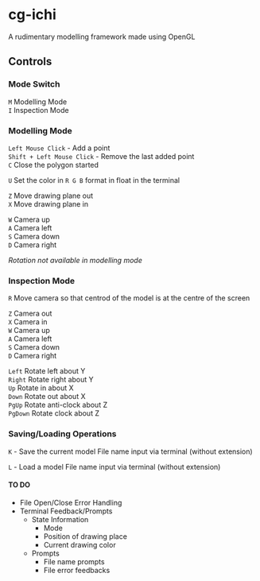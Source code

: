 # cg-ichi
A rudimentary modelling framework made using OpenGL  

## Controls

### Mode Switch

`M` Modelling Mode  
`I` Inspection Mode  

### Modelling Mode

`Left Mouse Click` - Add a point  
`Shift + Left Mouse Click` - Remove the last added point  
`C` Close the polygon started  

`U` Set the color in `R G B` format in float in the terminal  

`Z` Move drawing plane out  
`X` Move drawing plane in  

`W` Camera up  
`A` Camera left  
`S` Camera down  
`D` Camera right  

*Rotation not available in modelling mode*  

### Inspection Mode  

`R` Move camera so that centrod of the model is at the centre of the screen  

`Z` Camera out  
`X` Camera in  
`W` Camera up  
`A` Camera left  
`S` Camera down  
`D` Camera right  

`Left` Rotate left about Y  
`Right` Rotate right about Y  
`Up` Rotate in about X  
`Down` Rotate out about X  
`PgUp` Rotate anti-clock about Z  
`PgDown` Rotate clock about Z  

### Saving/Loading Operations

`K` - Save the current model
	File name input via terminal (without extension)

`L` - Load a model
	File name input via terminal (without extension)

#### TO DO

- File Open/Close Error Handling
- Terminal Feedback/Prompts
	- State Information
		- Mode
		- Position of drawing place
		- Current drawing color
	- Prompts
		- File name prompts
		- File error feedbacks

